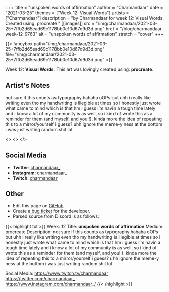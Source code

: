 +++
title =       "unspoken words of affirmation"
author =      "Charmandaar"
date =        "2021-03-25"
themes =      ["Week 12: Visual Words"]
artists =     ["Charmandaar"]
description = "by Charmandaar for week 12: Visual Words. Created using: procreate."
[[images]]
              src = "/img/charmandaar/2021-03-25+7ffb2d65ead69c1178bb0e10d67d9d3d.png"
              href = "/blog/charmandaar-week-12-9763"
              alt = "unspoken words of affirmation"
              stretch = "cover"
+++


{{< fancybox path="/img/charmandaar/2021-03-25+7ffb2d65ead69c1178bb0e10d67d9d3d.png" file="/img/charmandaar/2021-03-25+7ffb2d65ead69c1178bb0e10d67d9d3d.png" >}}


Week 12: **Visual Words**. This art was lovingly created using: **procreate**.

## Artist's Notes

not sure if this counts as typography hahaha oOPs but uhh i really like writing even tho my handwriting is illegible at times so i honestly just wrote what came to mind which is that hm i guess i’m havin a tough time lately and i know a lot of my community is as well, so i kind of wrote this as a reminder for them (and myself, and you!!). kinda more the idea of repeating this to a mirror/yourself i guess? uhh ignore the meme-y ness at the bottom i was just writing random shit lol

<>
<>
</>

## Social Media

- **Twitter**: <a href='https://twitter.com/charmandaar_' target='_blank'>charmandaar_</a>
- **Instagram**: <a href='https://instagram.com/charmandaar_' target='_blank'>charmandaar_</a>
- **Twitch**: <a href='https://twitch.tv/charmandaar' target='_blank'>charmandaar</a>


## Other

- Edit this page on [GitHub](https://github.com/teaminkling/web-refresh/edit/main/blog/content/blog/charmandaar-week-12-9763.md).
- Create [a bug ticket](https://github.com/teaminkling/web-refresh/issues/new?assignees=&labels=bug&template=problem-report.md&title=) for the developer.
- Parsed source from Discord is as follows:

{{< highlight txt >}}
Week: 12
Title: **unspoken words of affirmation**
Medium: procreate
Description: 
not sure if this counts as typography hahaha oOPs but uhh i really like writing even tho my handwriting is illegible at times so i honestly just wrote what came to mind which is that hm i guess i’m havin a tough time lately and i know a lot of my community is as well, so i kind of wrote this as a reminder for them (and myself, and you!!). kinda more the idea of repeating this to a mirror/yourself i guess? uhh ignore the meme-y ness at the bottom i was just writing random shit lol

Social Media: 
<https://www.twitch.tv/charmandaar>
<https://twitter.com/charmandaar_>
<https://www.instagram.com/charmandaar_/>
{{< /highlight >}}